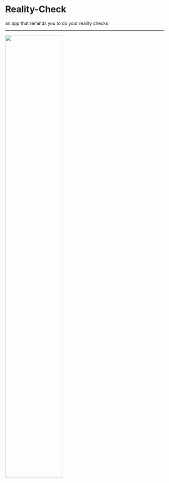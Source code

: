 # Reality-Check
an app that reminds you to do your reality checks
<hr>
<img src="reality-check-demo.gif" width="60%"/>
